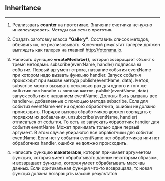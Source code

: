 ## Inheritance

----------



1. Реализовать **counter** на прототипах. Значение счетчика не нужно инкапсулировать. Методы вынести в прототип.


2. Создать заготовку класса **"Gallery"**. Составить список методов, объявить их, не реализовывать. Конечный результат галереи должен выглядеть как галерея на главной http://fotorama.io.

3. Написать функцию **createMediator()**, которая возвращает объект с тремя методами.
subscribe(eventName, handler) подписка на событие. Первый аргумент строка, название события eventName при котором надо вызвать функцию handler. Запуск события происходит при вызове метода publish(eventName, data). Метод subscribe можно вызывать несколько раз для одного и того же события: все handler-ы запоминаются.
publish(eventName, data) запуск события с названием eventName. Должны быть вызваны все handler-ы, добавленные с помощью метода subscribe. Если для события eventName нет ни одного обработчика, ошибки не должно происходить. Порядок вызова обработчиков должен совпадать с порядком их добавления.
unsubscribe(eventName, handler) отписаться от события. То есть не запускать обработчик handler для события eventName. Может принимать только один первый аргумент. В этом случае убираются все обработчики для события eventName. Если нет у события eventName нет обработчиков или нет обработчика handler, ошибки не должно происходить.



4. Написать функцию **makeIterable**, которая принимает аргументом функцию, которая умеет обрабатывать данные некоторым образом, и возвращает функцию, которая умеет обрабатывать массивы данных. Если оригинальная функция что-то возвращала, то новая функция должна возвращать массив результатов
